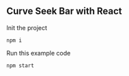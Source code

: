 ## Curve Seek Bar with React

Init the project
```
npm i
```

Run this example code
```
npm start
```

